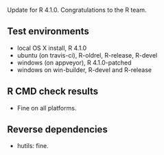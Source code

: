 
Update for R 4.1.0. Congratulations to the R team.

## Test environments
* local OS X install, R 4.1.0
* ubuntu (on travis-ci), R-oldrel, R-release, R-devel
* windows (on appveyor), R 4.1.0-patched
* windows on win-builder, R-devel and R-release

## R CMD check results

* Fine on all platforms.

## Reverse dependencies

* hutils: fine.
